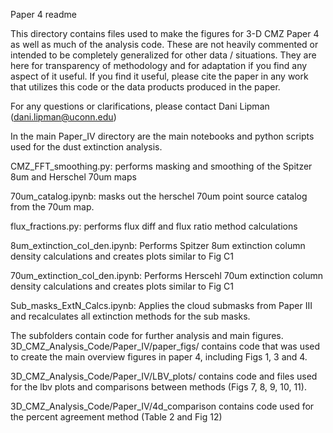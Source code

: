 Paper 4 readme

This directory contains files used to make the figures for 3-D CMZ Paper 4 as well as much of the analysis code. These are not heavily commented or intended to be completely generalized for other data / situations. They are here for transparency of methodology and for adaptation if you find any aspect of it useful. If you find it useful, please cite the paper in any work that utilizes this code or the data products produced in the paper.

For any questions or clarifications, please contact Dani Lipman (dani.lipman@uconn.edu)

In the main Paper_IV directory are the main notebooks and python scripts used for the dust extinction analysis.

CMZ_FFT_smoothing.py: performs masking and smoothing of the Spitzer 8um and Herschel 70um maps 

70um_catalog.ipynb: masks out the herschel 70um point source catalog from the 70um map.

flux_fractions.py: performs flux diff and flux ratio method calculations 

8um_extinction_col_den.ipynb: Performs Spitzer 8um extinction column density calculations and creates plots similar to Fig C1

70um_extinction_col_den.ipynb: Performs Herscehl 70um extinction column density calculations and creates plots similar to Fig C1

Sub_masks_ExtN_Calcs.ipynb: Applies the cloud submasks from Paper III and recalculates all extinction methods for the sub masks.






The subfolders contain code for further analysis and main figures.
3D_CMZ_Analysis_Code/Paper_IV/paper_figs/ contains code that was used to create the main overview figures in paper 4, including Figs 1, 3 and 4. 

3D_CMZ_Analysis_Code/Paper_IV/LBV_plots/ contains code and files used for the lbv plots and comparisons between methods (Figs 7, 8, 9, 10, 11).

3D_CMZ_Analysis_Code/Paper_IV/4d_comparison contains code used for the percent agreement method (Table 2 and Fig 12)

